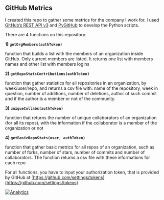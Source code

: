 ## GitHub Metrics

I created this repo to gather some metrics for the company I work for.
I used [GitHub’s REST API v3](https://developer.github.com/v3/) and [PyGitHub](http://pygithub.readthedocs.io) to develop the Python scripts.

There are 4 functions on this repository:

**1) `getOrgMembers(authToken)`**

function that builds a list with the members of an organization inside GitHub. Only current members are listed. It returns one list with members names and other list with members logins


**2) `getRepoStatsContributions(authToken)`**

function that gather statistics for all repositories in an organization, by week/user/repo, and returns a csv file with: name of the repository, week in question, number of additions, number of deletions, author of such commit and if the author is a member or not of the community.


**3) `uniqueCollabs(authToken)`**

function that returns the number of unique collaborators of an organization (for all its repos), with the information if the collaborator is a member of the organization or not


**4) `getBasicRepoStats(user, authToken)`**

function that gather basic metrics for all repos of an organization, such as number of forks, number of stars, number of commits and number of collaborators. The function returns a csv file with these informations for each repo


For all functions, you have to input your authorization token, that is provided by GitHub at [https://github.com/settings/tokens](https://github.com/settings/tokens)

[![Analytics](https://ga-beacon.appspot.com/UA-109670866-1/some-github-metrics/readme?utm_source=google&utm_medium=somegithub)](https://github.com/igrigorik/ga-beacon)
